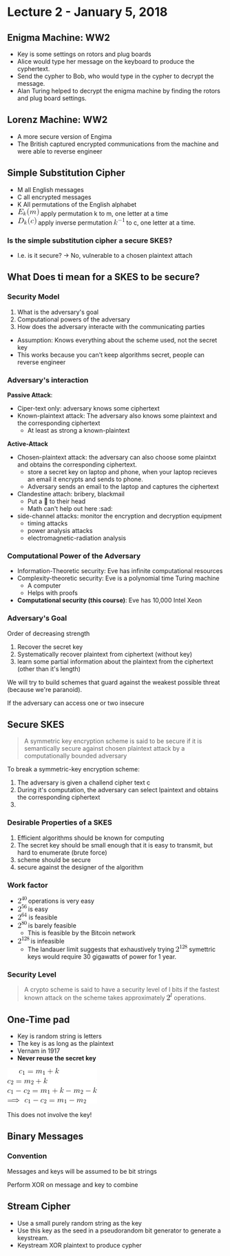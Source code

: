 # Lecture 2 - January 5, 2018

## Enigma Machine: WW2
- Key is some settings on rotors and plug boards
- Alice would type her message on the keyboard to produce the cyphertext.
- Send the cypher to Bob, who would type in the cypher to decrypt the message.
- Alan Turing helped to decrypt the enigma machine by finding the rotors and plug board settings.

## Lorenz Machine: WW2
- A more secure version of Engima
- The British captured encrypted communications from the machine and were able to reverse engineer

## Simple Substitution Cipher
- M all English messages
- C all encrypted messages
- K All permutations of the English alphabet
- ![latex-baf4d7ae-53b8-44f6-8727-856820b7f5e3](data/lecture2/latex-baf4d7ae-53b8-44f6-8727-856820b7f5e3.png) apply permutation k to m, one letter at a time
- ![latex-3397b9f2-8dd0-4a8d-a0be-a2e520c4047e](data/lecture2/latex-3397b9f2-8dd0-4a8d-a0be-a2e520c4047e.png) apply inverse permutation ![latex-bb19058f-2139-4a4a-982e-12a7ae4df14c](data/lecture2/latex-bb19058f-2139-4a4a-982e-12a7ae4df14c.png) to c, one letter at a time.

### Is the simple substitution cipher a secure SKES?
- I.e. is it secure? -> No, vulnerable to a chosen plaintext attach

## What Does ti mean for a SKES to be secure?

### Security Model
1. What is the adversary's goal
2. Computational powers of the adversary
3. How does the adversary interacte with the communicating parties
  - Assumption: Knows everything about the scheme used, not the secret key
  - This works because you can't keep algorithms secret, people can reverse engineer

### Adversary's interaction

**Passive Attack**:
- Ciper-text only: adversary knows some ciphertext
- Known-plaintext attack: The adversary also knows some plaintext and the corresponding ciphertext
  - At least as strong a known-plaintext

**Active-Attack**
- Chosen-plaintext attack: the adversary can also choose some plaintxt and obtains the corresponding ciphertext.
  - store a secret key on laptop and phone, when your laptop recieves an email it encrypts and sends to phone.
  - Adversary sends an email to the laptop and captures the ciphertext
- Clandestine attach: bribery, blackmail
  - Put a :gun: to their head
  - Math can't help out here :sad:
- side-channel attacks: monitor the encryption and decryption equipment
  - timing attacks
  - power analysis attacks
  - electromagnetic-radiation analysis

### Computational Power of the Adversary
- Information-Theoretic security: Eve has infinite computational resources
- Complexity-theoretic security: Eve is a polynomial time Turing machine
  - A computer
  - Helps with proofs
- **Computational security (this course)**: Eve has 10,000 Intel Xeon

### Adversary's Goal
Order of decreasing strength

1. Recover the secret key
2. Systematically recover plaintext from ciphertext (without key)
3. learn some partial information about the plaintext from the ciphertext (other than it's length)

We will try to build schemes that guard against the weakest possible threat (because we're paranoid).

If the adversary can access one or two insecure

## Secure SKES

> A symmetric key encryption scheme is said to be secure if it is semantically secure against chosen plaintext attack by a computationally bounded adversary

To break a symmetric-key encryption scheme:
1. The adversary is given a challend cipher text c
2. During it's computation, the adversary can select lpaintext and obtains the corresponding ciphertext
3.

### Desirable Properties of a SKES
1. Efficient algorithms should be known for computing
2. The secret key should be small enough that it is easy to transmit, but hard to enumerate (brute force)
3. scheme should be secure
4. secure against the designer of the algorithm

### Work factor
- ![latex-f394c464-dde7-4cd1-b16e-894199ee784a](data/lecture2/latex-f394c464-dde7-4cd1-b16e-894199ee784a.png) operations is very easy
- ![latex-805e615d-cb43-43ec-b64a-2dd9a148cce3](data/lecture2/latex-805e615d-cb43-43ec-b64a-2dd9a148cce3.png) is easy
- ![latex-6baa4d29-89e0-4be6-ad86-04887dfe529a](data/lecture2/latex-6baa4d29-89e0-4be6-ad86-04887dfe529a.png) is feasible
- ![latex-ffde4024-f6c5-4189-85ca-f2dad9191f7e](data/lecture2/latex-ffde4024-f6c5-4189-85ca-f2dad9191f7e.png) is barely feasible
  - This is feasible by the Bitcoin network
- ![latex-eb8e10fd-3fd1-41bc-a954-f4c2158694d6](data/lecture2/latex-eb8e10fd-3fd1-41bc-a954-f4c2158694d6.png) is infeasible
  - The landauer limit suggests that exhaustively trying ![latex-59427c78-360d-4ea1-bebd-265df08038a1](data/lecture2/latex-59427c78-360d-4ea1-bebd-265df08038a1.png) symettric keys would require 30 gigawatts of power for 1 year.

### Security Level
> A crypto scheme is said to have a security level of l bits if the fastest known attack on the scheme takes approximately ![latex-5dbbdf58-9b5e-4e2f-998b-a32b6c3a3e5f](data/lecture2/latex-5dbbdf58-9b5e-4e2f-998b-a32b6c3a3e5f.png) operations.

## One-Time pad
- Key is random string is letters
- The key is as long as the plaintext
- Vernam in 1917
- **Never reuse the secret key**

![latex-9df5d283-1cd6-4834-bfb4-141f86c1ebb3](data/lecture2/latex-9df5d283-1cd6-4834-bfb4-141f86c1ebb3.png)

This does not involve the key!

## Binary Messages

### Convention
Messages and keys will be assumed to be bit strings

Perform XOR on message and key to combine

## Stream Cipher
- Use a small purely random string as the key
- Use this key as the seed in a pseudorandom bit generator to generate a keystream.
- Keystream XOR plaintext to produce cypher
